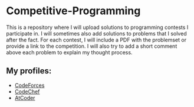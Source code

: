 # Competitive-Programming
This is a repository where I will upload solutions to programming contests I participate in. I will sometimes also add solutions to problems that I solved after the fact. For each contest, I will include a PDF with the problemset or provide a link to the competition. I will also try to add a short comment above each problem to explain my thought process.

## My profiles:
* [CodeForces](https://codeforces.com/profile/kfg021)
* [CodeChef](https://www.codechef.com/users/kfg021)
* [AtCoder](https://atcoder.jp/users/kfg021)